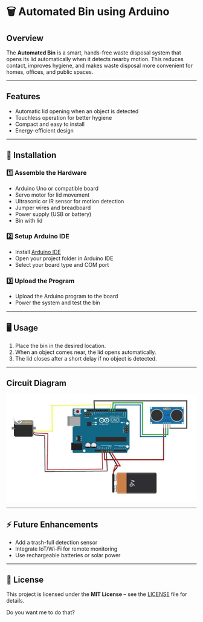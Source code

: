 # 🗑️ Automated Bin using Arduino

## Overview

The **Automated Bin** is a smart, hands-free waste disposal system that opens its lid automatically when it detects nearby motion. This reduces contact, improves hygiene, and makes waste disposal more convenient for homes, offices, and public spaces.

---

## Features

* Automatic lid opening when an object is detected
* Touchless operation for better hygiene
* Compact and easy to install
* Energy-efficient design

---

## 📂 Installation

### 1️⃣ Assemble the Hardware

* Arduino Uno or compatible board
* Servo motor for lid movement
* Ultrasonic or IR sensor for motion detection
* Jumper wires and breadboard
* Power supply (USB or battery)
* Bin with lid

### 2️⃣ Setup Arduino IDE

* Install [Arduino IDE](https://www.arduino.cc/en/software)
* Open your project folder in Arduino IDE
* Select your board type and COM port

### 3️⃣ Upload the Program

* Upload the Arduino program to the board
* Power the system and test the bin

---

## 🖥️ Usage

1. Place the bin in the desired location.
2. When an object comes near, the lid opens automatically.
3. The lid closes after a short delay if no object is detected.

---

## Circuit Diagram
![Circuit Connections](https://github.com/vaishnaviteja05/Automated-bin-using-arduino-/blob/main/CircuitConnections.jpg?raw=true)

---

## ⚡ Future Enhancements

* Add a trash-full detection sensor
* Integrate IoT/Wi-Fi for remote monitoring
* Use rechargeable batteries or solar power

---

## 📜 License

This project is licensed under the **MIT License** – see the [LICENSE](LICENSE) file for details.


Do you want me to do that?
